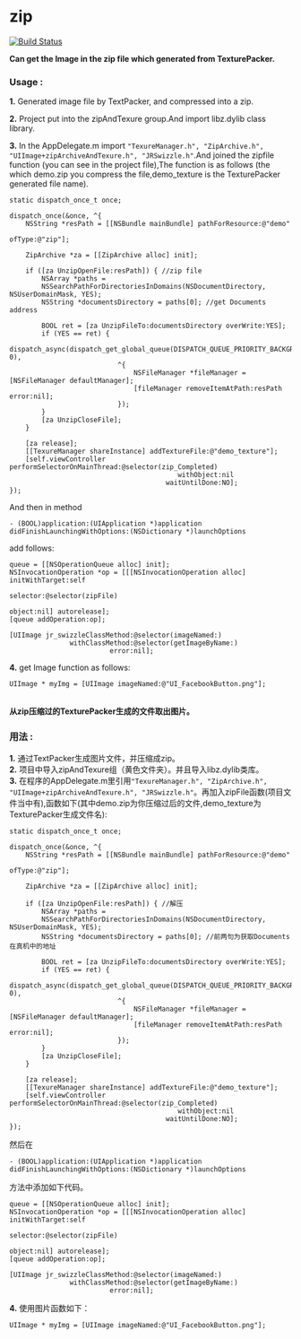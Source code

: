 zip
===
[![Build Status](https://travis-ci.org/wgywgy/zip.png?branch=master)](https://travis-ci.org/wgywgy/zip)

**Can get the Image in the zip file which generated from TexturePacker.**<br />

### Usage :
**1.** 
Generated image file by TextPacker, and compressed into a zip.<br />

**2.** Project put into the zipAndTexure group.And import libz.dylib class library.<br />

**3.** In the AppDelegate.m import `` "TexureManager.h", "ZipArchive.h", "UIImage+zipArchiveAndTexure.h", "JRSwizzle.h" ``.And joined the zipfile function (you can see in the project file),The function is as follows (the which demo.zip you compress the file,demo_texture is the TexturePacker generated file name).<br />

	static dispatch_once_t once;
    
	dispatch_once(&once, ^{
	    NSString *resPath = [[NSBundle mainBundle] pathForResource:@"demo"
	                                                        ofType:@"zip"];
        
	    ZipArchive *za = [[ZipArchive alloc] init];
        
	    if ([za UnzipOpenFile:resPath]) { //zip file
	        NSArray *paths = 
	        NSSearchPathForDirectoriesInDomains(NSDocumentDirectory, NSUserDomainMask, YES);
	        NSString *documentsDirectory = paths[0]; //get Documents address
            
	        BOOL ret = [za UnzipFileTo:documentsDirectory overWrite:YES];
	        if (YES == ret) {
	            dispatch_async(dispatch_get_global_queue(DISPATCH_QUEUE_PRIORITY_BACKGROUND, 0),
	                           ^{
                                   NSFileManager *fileManager = [NSFileManager defaultManager];
                                   [fileManager removeItemAtPath:resPath error:nil];
                               });
			}
	        [za UnzipCloseFile];
		}
        
	    [za release];
	    [[TexureManager shareInstance] addTextureFile:@"demo_texture"];
	    [self.viewController performSelectorOnMainThread:@selector(zip_Completed)
	                                          withObject:nil
	                                       waitUntilDone:NO];
	});

And then in method

`` - (BOOL)application:(UIApplication *)application didFinishLaunchingWithOptions:(NSDictionary *)launchOptions ``

add follows: <br />

	queue = [[NSOperationQueue alloc] init];
	NSInvocationOperation *op = [[[NSInvocationOperation alloc] initWithTarget:self
	                                                                  selector:@selector(zipFile)
	                                                                    object:nil] autorelease];
	[queue addOperation:op];
    
    [UIImage jr_swizzleClassMethod:@selector(imageNamed:)
                   withClassMethod:@selector(getImageByName:)
                             error:nil];
**4.**
  get Image function as follows:<br />
 
 	UIImage * myImg = [UIImage imageNamed:@"UI_FacebookButton.png"];
 
 
<br />**从zip压缩过的TexturePacker生成的文件取出图片。**
 
### 用法 :
 **1.** 
通过TextPacker生成图片文件，并压缩成zip。<br />
 **2.**
项目中导入zipAndTexure组（黄色文件夹）。并且导入libz.dylib类库。<br />
 **3.**
在程序的AppDelegate.m里引用`` "TexureManager.h", "ZipArchive.h", "UIImage+zipArchiveAndTexure.h", "JRSwizzle.h" ``。再加入zipFile函数(项目文件当中有),函数如下(其中demo.zip为你压缩过后的文件,demo_texture为TexturePacker生成文件名):<br />

	static dispatch_once_t once;
    
	dispatch_once(&once, ^{
	    NSString *resPath = [[NSBundle mainBundle] pathForResource:@"demo"
	                                                        ofType:@"zip"];
        
	    ZipArchive *za = [[ZipArchive alloc] init];
        
	    if ([za UnzipOpenFile:resPath]) { //解压
	        NSArray *paths = 
	        NSSearchPathForDirectoriesInDomains(NSDocumentDirectory, NSUserDomainMask, YES);
	        NSString *documentsDirectory = paths[0]; //前两句为获取Documents在真机中的地址
            
	        BOOL ret = [za UnzipFileTo:documentsDirectory overWrite:YES];
	        if (YES == ret) {
	            dispatch_async(dispatch_get_global_queue(DISPATCH_QUEUE_PRIORITY_BACKGROUND, 0),
	                           ^{
                                   NSFileManager *fileManager = [NSFileManager defaultManager];
                                   [fileManager removeItemAtPath:resPath error:nil];
                               });
			}
	        [za UnzipCloseFile];
		}
        
	    [za release];
	    [[TexureManager shareInstance] addTextureFile:@"demo_texture"];
	    [self.viewController performSelectorOnMainThread:@selector(zip_Completed)
	                                          withObject:nil
	                                       waitUntilDone:NO];
	});

然后在

`` - (BOOL)application:(UIApplication *)application didFinishLaunchingWithOptions:(NSDictionary *)launchOptions ``

方法中添加如下代码。 <br />

	queue = [[NSOperationQueue alloc] init];
	NSInvocationOperation *op = [[[NSInvocationOperation alloc] initWithTarget:self
	                                                                  selector:@selector(zipFile)
	                                                                    object:nil] autorelease];
	[queue addOperation:op];
    
    [UIImage jr_swizzleClassMethod:@selector(imageNamed:)
                   withClassMethod:@selector(getImageByName:)
                             error:nil];
**4.**
使用图片函数如下：<br />

	UIImage * myImg = [UIImage imageNamed:@"UI_FacebookButton.png"];
	